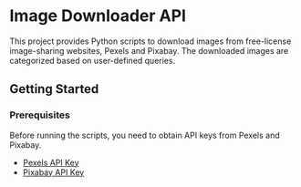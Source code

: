 # Image Downloader API

This project provides Python scripts to download images from free-license image-sharing websites, Pexels and Pixabay. The downloaded images are categorized based on user-defined queries.

## Getting Started

### Prerequisites

Before running the scripts, you need to obtain API keys from Pexels and Pixabay.

- [Pexels API Key](https://www.pexels.com/api/)
- [Pixabay API Key](https://pixabay.com/api/docs/)
